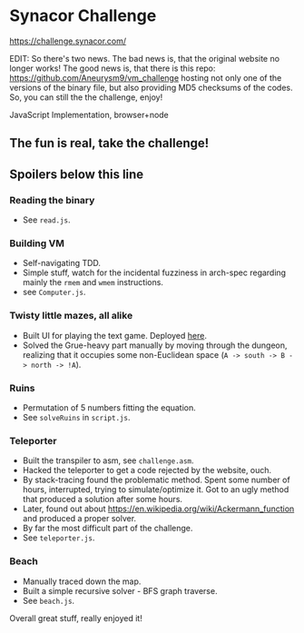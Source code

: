 # Synacor Challenge

https://challenge.synacor.com/

EDIT: So there's two news. The bad news is, that the original website no longer works! The good news is, that there is this repo: https://github.com/Aneurysm9/vm_challenge hosting not only one of the versions of the binary file, but also providing MD5 checksums of the codes. So, you can still the the challenge, enjoy!

JavaScript Implementation, browser+node

## The fun is real, take the challenge!

## Spoilers below this line

### Reading the binary

- See `read.js`.

### Building VM

- Self-navigating TDD.
- Simple stuff, watch for the incidental fuzziness in arch-spec regarding mainly the `rmem` and `wmem` instructions.
- see `Computer.js`.

### Twisty little mazes, all alike

- Built UI for playing the text game. Deployed [here](https://surgi1.github.io/synacorchallenge/index.html).
- Solved the Grue-heavy part manually by moving through the dungeon, realizing that it occupies some non-Euclidean space (`A -> south -> B -> north -> !A`).

### Ruins

- Permutation of 5 numbers fitting the equation.
- See `solveRuins` in `script.js`.

### Teleporter

- Built the transpiler to asm, see `challenge.asm`.
- Hacked the teleporter to get a code rejected by the website, ouch.
- By stack-tracing found the problematic method. Spent some number of hours, interrupted, trying to simulate/optimize it. Got to an ugly method that produced a solution after some hours.
- Later, found out about https://en.wikipedia.org/wiki/Ackermann_function and produced a proper solver.
- By far the most difficult part of the challenge.
- See `teleporter.js`.

### Beach

- Manually traced down the map.
- Built a simple recursive solver - BFS graph traverse.
- See `beach.js`.


Overall great stuff, really enjoyed it!
